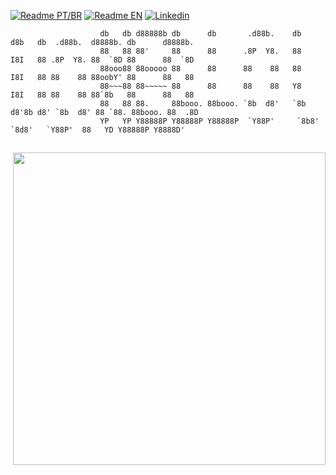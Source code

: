 [![Readme PT/BR](https://img.shields.io/badge/Idioma-Readme%20PT%2FBR-lightgrey)](https://github.com/TarcisioOliveira2021/TarcisioOliveira2021/blob/main/READMEpt.md)
[![Readme EN](https://img.shields.io/badge/Language-English%20EN-lightgrey)](https://github.com/TarcisioOliveira2021/TarcisioOliveira2021/blob/main/READMEen.md)
[![Linkedin](https://img.shields.io/badge/-Linkedin-0e76a8?style=flat-square&logo=Linkedin&logoColor=white)](https://www.linkedin.com/in/tarcisio-de-oliveira-veloso/)
 

                        db   db d88888b db      db       .d88b.    db   d8b   db  .d88b.  d8888b. db      d8888b. 
                        88   88 88'     88      88      .8P  Y8.   88   I8I   88 .8P  Y8. 88  `8D 88      88  `8D 
                        88ooo88 88ooooo 88      88      88    88   88   I8I   88 88    88 88oobY' 88      88   88 
                        88~~~88 88~~~~~ 88      88      88    88   Y8   I8I   88 88    88 88`8b   88      88   88 
                        88   88 88.     88booo. 88booo. `8b  d8'   `8b d8'8b d8' `8b  d8' 88 `88. 88booo. 88  .8D 
                        YP   YP Y88888P Y88888P Y88888P  `Y88P'     `8b8' `8d8'   `Y88P'  88   YD Y88888P Y8888D'


##

<img align="right" width="500" src="https://i2.wp.com/allhtaccess.info/wp-content/uploads/2018/03/programming.gif?fit=1281%2C716&ssl=1" />

```C#
 public class Tarcisio {
 
 private bool Responsabilidade {get; set;}
 private bool Compromisso {get; set;}
 private bool Honestidade {get; set;}
 
 public Tarcisio(bool resp, bool comp, bool hones)
 {
    Resposabilidade = resp;
    Compromisso = comp;
    Honestidade = hones;
 }
}
```
 
                                                                                          
                                                                                          
